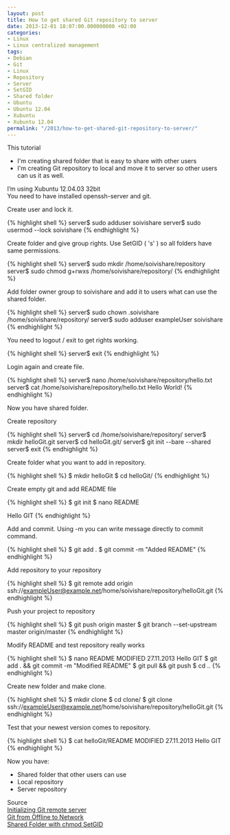 ```yaml
---
layout: post
title: How to get shared Git repository to server
date: 2013-12-01 18:07:00.000000000 +02:00
categories:
- Linux
- Linux centralized management
tags:
- Debian
- Git
- Linux
- Repository
- Server
- SetGID
- Shared folder
- Ubuntu
- Ubuntu 12.04
- Xubuntu
- Xubuntu 12.04
permalink: "/2013/how-to-get-shared-git-repository-to-server/"
---
```

This tutorial  
- I'm creating shared folder that is easy to share with other users  
- I'm creating Git repository to local and move it to server so other users can us it as well.

I’m using Xubuntu 12.04.03 32bit  
You need to have installed openssh-server and git.

Create user and lock it.

{% highlight shell %}
server$ sudo adduser soivishare
server$ sudo usermod --lock soivishare
{% endhighlight %}

Create folder and give group rights. Use SetGID ( 's' ) so all folders have same permissions.

{% highlight shell %}
server$ sudo mkdir /home/soivishare/repository
server$ sudo chmod g+rwxs /home/soivishare/repository/
{% endhighlight %}

Add folder owner group to soivishare and add it to users what can use the shared folder.

{% highlight shell %}
server$ sudo chown .soivishare /home/soivishare/repository/
server$ sudo adduser exampleUser soivishare
{% endhighlight %}

You need to logout / exit to get rights working.

{% highlight shell %}
server$ exit
{% endhighlight %}

Login again and create file.

{% highlight shell %}
server$ nano /home/soivishare/repository/hello.txt
server$ cat /home/soivishare/repository/hello.txt 
Hello World!
{% endhighlight %}

Now you have shared folder.

Create repository

{% highlight shell %}
server$ cd /home/soivishare/repository/
server$ mkdir helloGit.git
server$ cd helloGit.git/
server$ git init --bare --shared
server$ exit
{% endhighlight %}

Create folder what you want to add in repository.

{% highlight shell %}
$ mkdir helloGit
$ cd helloGit/
{% endhighlight %}

Create empty git and add README file

{% highlight shell %}
$ git init
$ nano README

Hello GIT
{% endhighlight %}

Add and commit. Using -m you can write message directly to commit command.

{% highlight shell %}
$ git add .
$ git commit -m "Added README"
{% endhighlight %}

Add repository to your repository

{% highlight shell %}
$ git remote add origin ssh://exampleUser@example.net/home/soivishare/repository/helloGit.git
{% endhighlight %}

Push your project to repository

{% highlight shell %}
$ git push origin master
$ git branch --set-upstream master origin/master
{% endhighlight %}

Modify README and test repository really works

{% highlight shell %}
$ nano README
MODIFIED 27.11.2013
Hello GIT
$ git add . && git commit -m "Modified README"
$ git pull && git push
$ cd ..
{% endhighlight %}

Create new folder and make clone.

{% highlight shell %}
$ mkdir clone
$ cd clone/
$ git clone ssh://exampleUser@example.net/home/soivishare/repository/helloGit.git
{% endhighlight %}

Test that your newest version comes to repository.

{% highlight shell %}
$ cat helloGit/README 
MODIFIED 27.11.2013
Hello GIT
{% endhighlight %}

Now you have:  
- Shared folder that other users can use  
- Local repository  
- Server repository

Source  
[Initializing Git remote server](http://samuelkontiomaa.com/2013/11/30/initializing-git-remote-server/)  
[Git from Offline to Network](http://terokarvinen.com/2012/git-from-offline-to-network)  
[Shared Folder with chmod SetGID](http://terokarvinen.com/2011/shared-folder-with-chmod-setgid)
